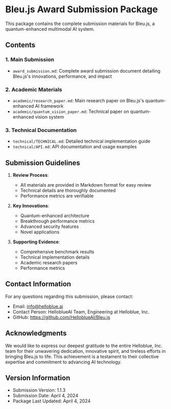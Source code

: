 # Bleu.js Award Submission Package

This package contains the complete submission materials for Bleu.js, a quantum-enhanced multimodal AI system.

## Contents

### 1. Main Submission
- `award_submission.md`: Complete award submission document detailing Bleu.js's innovations, performance, and impact

### 2. Academic Materials
- `academic/research_paper.md`: Main research paper on Bleu.js's quantum-enhanced AI framework
- `academic/quantum_vision_paper.md`: Technical paper on quantum-enhanced vision system

### 3. Technical Documentation
- `technical/TECHNICAL.md`: Detailed technical implementation guide
- `technical/API.md`: API documentation and usage examples

## Submission Guidelines

1. **Review Process**:
   - All materials are provided in Markdown format for easy review
   - Technical details are thoroughly documented
   - Performance metrics are verifiable

2. **Key Innovations**:
   - Quantum-enhanced architecture
   - Breakthrough performance metrics
   - Advanced security features
   - Novel applications

3. **Supporting Evidence**:
   - Comprehensive benchmark results
   - Technical implementation details
   - Academic research papers
   - Performance metrics

## Contact Information

For any questions regarding this submission, please contact:
- Email: info@helloblue.ai
- Contact Person: HelloblueAI Team, Engineering at Helloblue, Inc.
- GitHub: https://github.com/HelloblueAI/Bleu.js

## Acknowledgments

We would like to express our deepest gratitude to the entire Helloblue, Inc. team for their unwavering dedication, innovative spirit, and tireless efforts in bringing Bleu.js to life. This achievement is a testament to their collective expertise and commitment to advancing AI technology.

## Version Information

- Submission Version: 1.1.3
- Submission Date: April 4, 2024
- Package Last Updated: April 4, 2024
